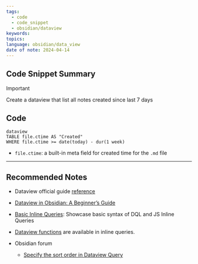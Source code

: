 ```yaml
---
tags:
  - code
  - code_snippet
  - obsidian/dataview
keywords: 
topics: 
language: obsidian/data_view
date of note: 2024-04-14
---
```


## Code Snippet Summary

>[!important]
>Create a dataview that list all notes created since last 7 days


## Code


```plain
dataview
TABLE file.ctime AS "Created"
WHERE file.ctime >= date(today) - dur(1 week)

```

- `file.ctime`: a built-in meta field for created time for the `.md` file


-----------
##  Recommended Notes

- Dataview official guide [reference](https://blacksmithgu.github.io/obsidian-dataview/)
- [Dataview in Obsidian: A Beginner’s Guide](https://obsidian.rocks/dataview-in-obsidian-a-beginners-guide/)

- [Basic Inline Queries](https://s-blu.github.io/obsidian_dataview_example_vault/20%20Dataview%20Queries/Basic%20Inline%20Queries/#basic-inline-queries "Permanent link"): Showcase basic syntax of DQL and JS Inline Queries
- [Dataview functions](https://blacksmithgu.github.io/obsidian-dataview/query/functions/) are available in inline queries.

- Obsidian forum 
	- [Specify the sort order in Dataview Query](https://forum.obsidian.md/t/specify-the-sort-order-in-dataview-query/37196)
